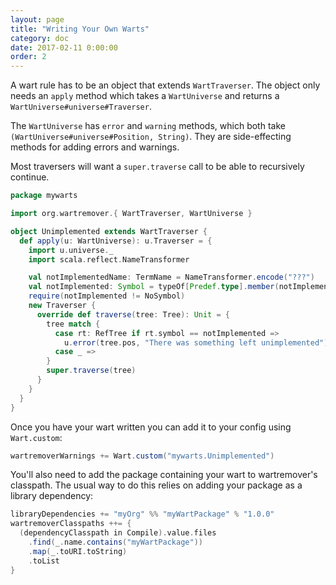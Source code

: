 ```yaml
---
layout: page
title: "Writing Your Own Warts"
category: doc
date: 2017-02-11 0:00:00
order: 2
---
```


A wart rule has to be an object that extends `WartTraverser`. The
object only needs an `apply` method which takes a `WartUniverse` and
returns a `WartUniverse#universe#Traverser`.

The `WartUniverse` has `error` and `warning` methods, which both take
`(WartUniverse#universe#Position, String)`. They are side-effecting
methods for adding errors and warnings.

Most traversers will want a `super.traverse` call to be able to
recursively continue.

```scala
package mywarts

import org.wartremover.{ WartTraverser, WartUniverse }

object Unimplemented extends WartTraverser {
  def apply(u: WartUniverse): u.Traverser = {
    import u.universe._
    import scala.reflect.NameTransformer

    val notImplementedName: TermName = NameTransformer.encode("???")
    val notImplemented: Symbol = typeOf[Predef.type].member(notImplementedName)
    require(notImplemented != NoSymbol)
    new Traverser {
      override def traverse(tree: Tree): Unit = {
        tree match {
          case rt: RefTree if rt.symbol == notImplemented =>
            u.error(tree.pos, "There was something left unimplemented")
          case _ =>
        }
        super.traverse(tree)
      }
    }
  }
}
```

Once you have your wart written you can add it to your config using `Wart.custom`:

```scala
wartremoverWarnings += Wart.custom("mywarts.Unimplemented")
```

You'll also need to add the package containing your wart to wartremover's classpath. The usual way to do this relies on adding your package as a library dependency:

```scala
libraryDependencies += "myOrg" %% "myWartPackage" % "1.0.0"
wartremoverClasspaths ++= {
  (dependencyClasspath in Compile).value.files
    .find(_.name.contains("myWartPackage"))
    .map(_.toURI.toString)
    .toList
}
```
